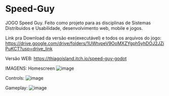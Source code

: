 # Speed-Guy

JOGO Speed Guy. Feito como projeto para as disciplinas de Sistemas Distribuidos e Usabilidade, desenvolvimento web, mobile e jogos.

Link pra Download da versão exe(executável) e todos os arquivos do jogo: https://drive.google.com/drive/folders/1UWtvpeV9OoMXZYgph5yhDOJ2JZiPuKCT?usp=drive_link

Versão WEB: https://thiagoisland.itch.io/speed-guy-godot

IMAGENS:
Homescreen
![image](https://github.com/ThiagoIsland/Speed-Guy/assets/114539167/55ff8a72-e552-4650-b34a-98a8928baacf)

Controls:
![image](https://github.com/ThiagoIsland/Speed-Guy/assets/114539167/921822aa-c3f1-4bcb-a5ae-355a4e2152d7)

Gameplay:
![image](https://github.com/ThiagoIsland/Speed-Guy/assets/114539167/b0ddd841-59a9-4ffb-8355-f529d947b8d3)

